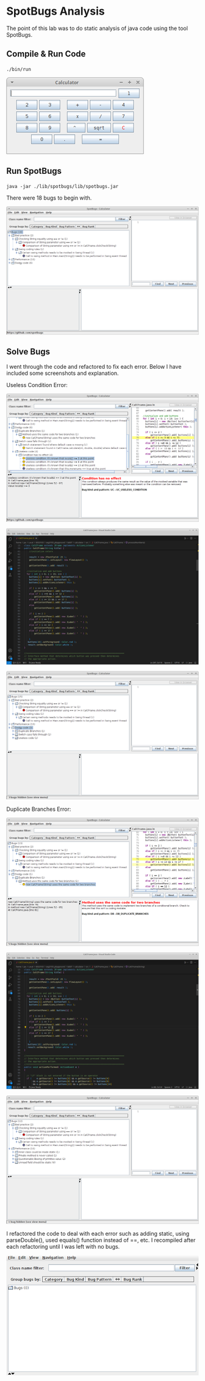 # SpotBugs Analysis

The point of this lab was to do static analysis of java code using the tool SpotBugs.

## Compile & Run Code

`./bin/run`  

![Calculator](assets/run_calc.png)

## Run SpotBugs

`java -jar ./lib/spotbugs/lib/spotbugs.jar`

There were 18 bugs to begin with.  

![SpotBugs](assets/initial_errors.png)

## Solve Bugs

I went through the code and refactored to fix each error. Below I have included some screenshots and explanation.  

Useless Condition Error:  

![Useless Condition](assets/err1.png)

![Fix Useless Condition](assets/fix1.png)

![SpotBugs Analysis](assets/analysis1.png)

Duplicate Branches Error:  

![Duplicate Branches](assets/err2.png)

![Fix Duplicate Branches](assets/fix2.png)

![SpotBugs Analysis](assets/analysis2.png)

I refactored the code to deal with each error such as adding static, using parseDouble(), used equals() function instead of ==, etc. I recompiled after each refactoring until I was left with no bugs.  

![SpotBugs Analysis](assets/no_errors.png)
